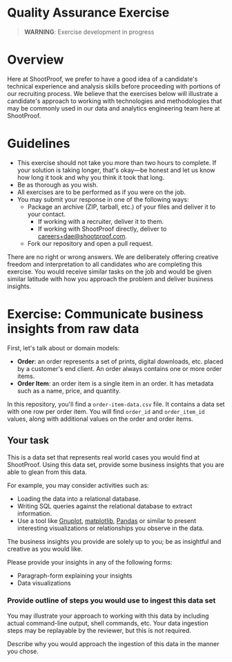 # Quality Assurance Exercise

> **WARNING**: Exercise development in progress

# Overview

Here at ShootProof, we prefer to have a good idea of a candidate's technical
experience and analysis skills before proceeding with portions of our recruiting
process.  We believe that the exercises below will illustrate a candidate's
approach to working with technologies and methodologies that may be commonly
used in our data and analytics engineering team here at ShootProof.

# Guidelines

* This exercise should not take you more than two hours to complete. If
  your solution is taking longer, that's okay—be honest and let us know how long
  it took and why you think it took that long.
* Be as thorough as you wish.
* All exercises are to be performed as if you were on the job.
* You may submit your response in one of the following ways:
  * Package an archive (ZIP, tarball, etc.) of your files and deliver it to
    your contact.
    * If working with a recruiter, deliver it to them.
    * If working with ShootProof directly, deliver to <careers+dae@shootproof.com>.
  * Fork our repository and open a pull request.

There are no right or wrong answers.  We are deliberately offering creative
freedom and interpretation to all candidates who are completing this exercise.
You would receive similar tasks on the job and would be given similar latitude
with how you approach the problem and deliver business insights.

# Exercise: Communicate business insights from raw data

First, let's talk about or domain models:

* **Order**: an order represents a set of prints, digital downloads, etc. placed
  by a customer's end client.  An order always contains one or more order items.
* **Order Item**: an order item is a single item in an order.  It has metadata
  such as a name, price, and quantity.

In this repository, you'll find a `order-item-data.csv` file.  It contains a
data set with one row per order item.  You will find `order_id` and
`order_item_id` values, along with additional values on the order and order
items.

## Your task

This is a data set that represents real world cases you would find at
ShootProof.  Using this data set, provide some business insights that you are
able to glean from this data.

For example, you may consider activities such as:

* Loading the data into a relational database.
* Writing SQL queries against the relational database to extract information.
* Use a tool like [Gnuplot](http://www.gnuplot.info/), [matplotlib](https://matplotlib.org/),
  [Pandas](https://pandas.pydata.org/) or similar to present interesting visualizations or relationships
  you observe in the data.

The business insights you provide are solely up to you; be as insightful and
creative as you would like.

Please provide your insights in any of the following forms:

* Paragraph-form explaining your insights
* Data visualizations

### Provide outline of steps you would use to ingest this data set

You may illustrate your approach to working with this data by including actual
command-line output, shell commands, etc.  Your data ingestion steps may be
replayable by the reviewer, but this is not required.

Describe why you would approach the ingestion of this data in the manner you
chose.
